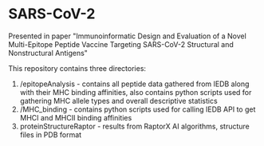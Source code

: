 # SARS-CoV-2
 Presented in paper "Immunoinformatic Design and Evaluation of a Novel Multi-Epitope Peptide Vaccine Targeting SARS-CoV-2 Structural and Nonstructural Antigens"

 This repository contains three directories:
 
 1. /epitopeAnalysis - contains all peptide data gathered from IEDB along with their MHC binding affinities, also contains python scripts used for gathering MHC allele types and overall descriptive statistics
 2. /MHC_binding - contains python scripts used for calling IEDB API to get MHCI and MHCII binding affinities
 3. proteinStructureRaptor - results from RaptorX AI algorithms, structure files in PDB format
